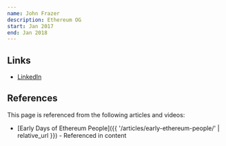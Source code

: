 ```yaml
---
name: John Frazer
description: Ethereum OG
start: Jan 2017
end: Jan 2018
---
```


## Links
- [LinkedIn](https://www.linkedin.com/in/jrfrazermba/)

## References

This page is referenced from the following articles and videos:

- [Early Days of Ethereum People]({{ '/articles/early-ethereum-people/' | relative_url }}) - Referenced in content